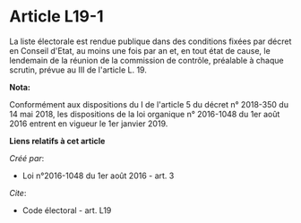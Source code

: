 # Article L19-1

La liste électorale est rendue publique dans des conditions fixées par décret en Conseil d'Etat, au moins une fois par an et,
en tout état de cause, le lendemain de la réunion de la commission de contrôle, préalable à chaque scrutin, prévue au III de
l'article L. 19.

**Nota:**

Conformément aux dispositions du I de l'article 5 du décret n° 2018-350 du 14 mai 2018, les dispositions de la loi organique
n° 2016-1048 du 1er août 2016 entrent en vigueur le 1er janvier 2019.

**Liens relatifs à cet article**

_Créé par_:

  - Loi n°2016-1048 du 1er août 2016 - art. 3

_Cite_:

  - Code électoral - art. L19
